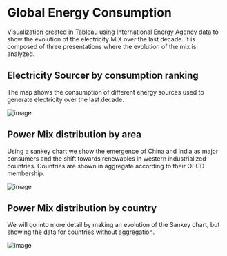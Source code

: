 # Global Energy Consumption
Visualization created in Tableau using International Energy Agency data to show the evolution of the electricity MIX over the last decade. It is composed of three presentations where the evolution of the mix is analyzed.

## Electricity Sourcer by consumption ranking
The map shows the consumption of different energy sources used to generate electricity over the last decade.

![image](https://github.com/chus73/global_energy_consumption/assets/32896958/7030cee6-2782-4c46-ad1c-6841619dd901)

## Power Mix distribution by area
Using a sankey chart we show the emergence of China and India as major consumers and the shift towards renewables in western industrialized countries. Countries are shown in aggregate according to their OECD membership.

![image](https://github.com/chus73/global_energy_consumption/assets/32896958/16487d5d-b719-4051-838f-968e76ba12b9)

## Power Mix distribution by country
We will go into more detail by making an evolution of the Sankey chart, but showing the data for countries without aggregation.

![image](https://github.com/chus73/global_energy_consumption/assets/32896958/a1094b27-20d1-4ae1-a6f0-9dde9d1a5ed1)
